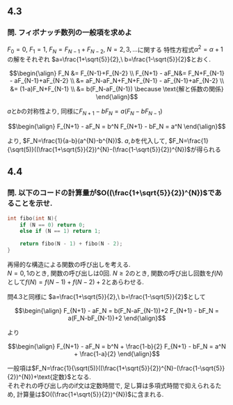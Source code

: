 ## 4.3
### 問. フィボナッチ数列の一般項を求めよ
$F_0=0,\ F_1=1,\ F_N=F_{N-1}+F_{N-2}, \ N=2, 3, ...$に関する
特性方程式$\alpha^2=\alpha +1$の解をそれぞれ
$a=\frac{1+\sqrt{5}}{2},\ b=\frac{1-\sqrt{5}}{2}$とおく.

```math
\begin{\align}
F_N &= F_{N-1}+F_{N-2} \\
F_{N+1} - aF_N&= F_N+F_{N-1} - aF_{N-1}+aF_{N-2} \\
&= aF_N-aF_N+F_N+F_{N-1} - aF_{N-1}+aF_{N-2} \\
&= (1-a)F_N+F_{N-1} \\
&= b(F_N-aF_{N-1}) \because \text{解と係数の関係}
\end{\align}
```
$a$と$b$の対称性より, 同様に$F_{N+1} - bF_N = a(F_N-bF_{N-1})$
```math
\begin{\align}
F_{N+1} - aF_N = b^N
F_{N+1} - bF_N = a^N
\end{\align}
```
より, $F_N=\frac{1}{a-b}(a^{N}-b^{N})$. $a,b$を代入して, $F_N=\frac{1}{\sqrt(5)}((\frac{1+\sqrt{5}}{2})^{N}-(\frac{1-\sqrt{5}}{2})^{N})$が得られる

## 4.4
### 問. 以下のコードの計算量が$O((\frac{1+\sqrt{5}}{2})^{N})$であることを示せ.
```C++
int fibo(int N){
    if (N == 0) return 0;
    else if (N == 1) return 1;

    return fibo(N - 1) + fibo(N - 2);
}
```
再帰的な構造による関数の呼び出しを考える.  
$N = 0, 1$のとき, 関数の呼び出しは0回. $N \ge 2$のとき, 関数の呼び出し回数を$f(N)$として$f(N)=f(N-1)+f(N-2)+2$とあらわせる.

問4.3と同様に
$a=\frac{1+\sqrt{5}}{2},\ b=\frac{1-\sqrt{5}}{2}$として
```math
\begin{\align}
F_{N+1} - aF_N = b(F_N-aF_{N-1})+2
F_{N+1} - bF_N = a(F_N-bF_{N-1})+2
\end{\align}
```
より
```math
\begin{\align}
F_{N+1} - aF_N = b^N + \frac{1-b}{2}
F_{N+1} - bF_N = a^N + \frac{1-a}{2}
\end{\align}
```
一般項は$F_N=\frac{1}{\sqrt(5)}((\frac{1+\sqrt{5}}{2})^{N}-(\frac{1-\sqrt{5}}{2})^{N})+\text{定数}$となる.  
それぞれの呼び出し内のif文は定数時間で, 足し算は多項式時間で抑えられるため, 計算量は$O((\frac{1+\sqrt{5}}{2})^{N})$に含まれる.



